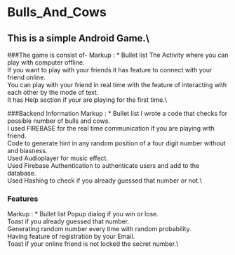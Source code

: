 # Bulls_And_Cows
## This is a simple Android Game.\

###The game is consist of- 
Markup : * Bullet list
         The Activity where you can play with computer offline.\
         If you want to play with your friends it has feature to connect with your friend online.\
         You can play with your friend in real time with the feature of interacting with each other by the mode of text.\
         It has Help section if your are playing for the first time.\
         
###Backend Information
Markup : * Bullet list
         I wrote a code that checks for possible number of bulls and cows.\
         I used FIREBASE for the real time communication if you are playing with friend.\
         Code to generate hint in any random position of a four digit number without and biasness.\
         Used Audioplayer for music effect.\
         Used Firebase Authentication to authenticate users and add to the database.\
         Used Hashing to check if you already guessed that number or not.\
         
### Features
Markup : * Bullet list
          Popup dialog if you win or lose.\
          Toast if you already guessed that number.\
          Generating random number every time with random probability.\
          Having feature of registration by your Email.\
          Toast if your online friend is not locked the secret number.\
          
